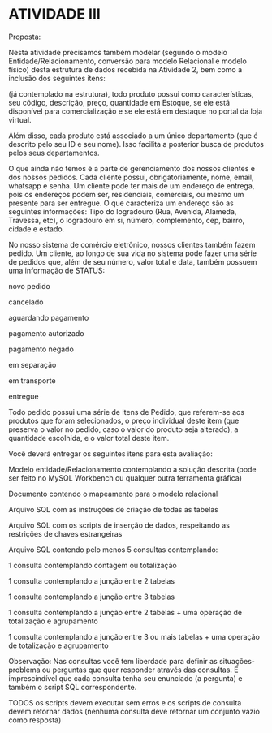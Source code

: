 # ATIVIDADE III

Proposta:

Nesta atividade precisamos também modelar (segundo o modelo Entidade/Relacionamento, conversão para modelo Relacional e modelo físico) desta estrutura de dados recebida na Atividade 2, bem como a inclusão dos seguintes itens:

(já contemplado na estrutura), todo produto possui como características, seu código, descrição, preço, quantidade em Estoque, se ele está disponível para comercialização e se ele está em destaque no portal da loja virtual.

Além disso, cada produto está associado a um único departamento (que é descrito pelo seu ID e seu nome). Isso facilita a posterior busca de produtos pelos seus departamentos.

O que ainda não temos é a parte de gerenciamento dos nossos clientes e dos nossos pedidos. Cada cliente possui, obrigatoriamente, nome, email, whatsapp e senha. Um cliente pode ter mais de um endereço de entrega, pois os endereços podem ser, residenciais, comerciais, ou mesmo um presente para ser entregue. O que caracteriza um endereço são as seguintes informações: Tipo do logradouro (Rua, Avenida, Alameda, Travessa, etc), o logradouro em si, número, complemento, cep, bairro, cidade e estado.

No nosso sistema de comércio eletrônico, nossos clientes também fazem pedido. Um cliente, ao longo de sua vida no sistema pode fazer uma série de pedidos que, além de seu número, valor total e data, também possuem uma informação de STATUS:

novo pedido

cancelado

aguardando pagamento

pagamento autorizado

pagamento negado

em separação

em transporte

entregue

Todo pedido possui uma série de Itens de Pedido, que referem-se aos produtos que foram selecionados, o preço individual deste item (que preserva o valor no pedido, caso o valor do produto seja alterado), a quantidade escolhida, e o valor total deste item.

Você deverá entregar os seguintes itens para esta avaliação:

Modelo entidade/Relacionamento contemplando a solução descrita (pode ser feito no MySQL Workbench ou qualquer outra ferramenta gráfica)

Documento contendo o mapeamento para o modelo relacional

Arquivo SQL com as instruções de criação de todas as tabelas

Arquivo SQL com os scripts de inserção de dados, respeitando as restrições de chaves estrangeiras

Arquivo SQL contendo pelo menos 5 consultas contemplando:

1 consulta contemplando contagem ou totalização

1 consulta contemplando a junção entre 2 tabelas

1 consulta contemplando a junção entre 3 tabelas

1 consulta contemplando a junção entre 2 tabelas + uma operação de totalização e agrupamento

1 consulta contemplando a junção entre 3 ou mais tabelas + uma operação de totalização e agrupamento

Observação: Nas consultas você tem liberdade para definir as situações-problema ou perguntas que quer responder através das consultas. É imprescindível que cada consulta tenha seu enunciado (a pergunta) e também o script SQL correspondente.

TODOS os scripts devem executar sem erros e os scripts de consulta devem retornar dados (nenhuma consulta deve retornar um conjunto vazio como resposta)
